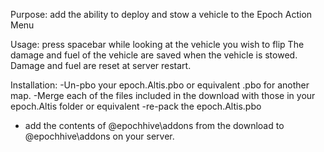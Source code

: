 
Purpose: add the ability to deploy and stow a vehicle to the Epoch Action Menu 

Usage: press spacebar while looking at the vehicle you wish to flip
The damage and fuel of the vehicle are saved when the vehicle is stowed. 
Damage and fuel are reset at server restart. 

Installation: 
-Un-pbo your epoch.Altis.pbo or equivalent .pbo for another map.
-Merge each of the files included in the download with those in your epoch.Altis folder or equivalent 
-re-pack the epoch.Altis.pbo

- add the contents of @epochhive\addons from the download to @epochhive\addons on your server.




 
